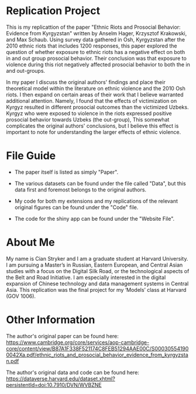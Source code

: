 # Replication Project

This is my replicattion of the paper "Ethnic Riots and Prosocial Behavior: Evidence from Kyrgyzstan" written by Anselm Hager, Krzysztof Krakowski, and Max Schaub. Using survey data gathered in Osh, Kyrgyzstan after the 2010 ethnic riots that includes 1200 responses, this paper explored the question of whether exposure to ethnic riots has a negative effect on both in and out group prosocial behavior. Their conclusion was that exposure to violence during this riot negatively affected prosocial behavior to both the in and out-groups. 

In my paper I discuss the original authors' findings and place their theoretical model within the literature on ethnic violence and the 2010 Osh riots. I then expand on certain areas of their work that I believe warranted additional attention. Namely, I found that the effects of victimization on Kyrgyz resulted in different prosocial outcomes than the victimized Uzbeks. Kyrgyz who were exposed to violence in the riots expressed positive prosocial behavior towards Uzbeks (the out-group), This somewhat complicates the original authors' conclusions, but I believe this effect is important to note for understanding the larger effects of ethnic violence. 

# File Guide

- The paper itself is listed as simply "Paper". 

- The various datasets can be found under the file called "Data", but this data first and foremost belongs to the original authors. 

- My code for both my extensions and my replications of the relevant original figures can be found under the "Code" file. 

- The code for the shiny app can be found under the "Website File".

# About Me

My name is Cian Stryker and I am a graduate student at Harvard University. I am pursuing a Master’s in Russian, Eastern European, and Central Asian studies with a focus on the Digital Silk Road, or the technological aspects of the Belt and Road Initiative. I am especially interested in the digital expansion of Chinese technology and data management systems in Central Asia. This replication was the final project for my ‘Models’ class at Harvard (GOV 1006).
                               
# Other Information

The author's original paper can be found here: https://www.cambridge.org/core/services/aop-cambridge-core/content/view/B87A1F338F521174C8FEB51294AAE00C/S000305541900042Xa.pdf/ethnic_riots_and_prosocial_behavior_evidence_from_kyrgyzstan.pdf

The author's original data and code can be found here: https://dataverse.harvard.edu/dataset.xhtml?persistentId=doi:10.7910/DVN/WVBZNE

